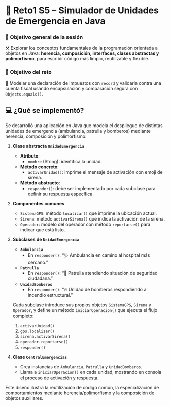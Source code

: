 # 🚀 Reto1 S5 – Simulador de Unidades de Emergencia en Java

### 🎯 Objetivo general de la sesión
⚒️ Explorar los conceptos fundamentales de la programación orientada a objetos en Java: **herencia, composición, interfaces, clases abstractas y polimorfismo**, para escribir código más limpio, reutilizable y flexible.
### 🎯 Objetivo del reto
📄 Modelar una declaración de impuestos con `record` y validarla contra una cuenta fiscal usando encapsulación y comparación segura con `Objects.equals()`.

## 💻 ¿Qué se implementó?
Se desarrolló una aplicación en Java que modela el despliegue de distintas unidades de emergencia (ambulancia, patrulla y bomberos) mediante herencia, composición y polimorfismo:

1. **Clase abstracta `UnidadEmergencia`**  
   - **Atributo**:  
     - `nombre` (String): identifica la unidad.  
   - **Método concreto**:  
     - `activarUnidad()`: imprime el mensaje de activación con emoji de sirena.  
   - **Método abstracto**:  
     - `responder()`: debe ser implementado por cada subclase para definir su respuesta específica.

2. **Componentes comunes**  
   - `SistemaGPS`: método `localizar()` que imprime la ubicación actual.  
   - `Sirena`: método `activarSirena()` que indica la activación de la sirena.  
   - `Operador`: modelo del operador con método `reportarse()` para indicar que está listo.

3. **Subclases de `UnidadEmergencia`**  
   - **`Ambulancia`**  
     - En `responder()`: “🩺 Ambulancia en camino al hospital más cercano.”  
   - **`Patrulla`**  
     - En `responder()`: “🚓 Patrulla atendiendo situación de seguridad ciudadana.”  
   - **`UnidadBomberos`**  
     - En `responder()`: “🔥 Unidad de bomberos respondiendo a incendio estructural.”  

   Cada subclase introduce sus propios objetos `SistemaGPS`, `Sirena` y `Operador`, y define un método `iniciarOperacion()` que ejecuta el flujo completo:
   1. `activarUnidad()`  
   2. `gps.localizar()`  
   3. `sirena.activarSirena()`  
   4. `operador.reportarse()`  
   5. `responder()`  

4. **Clase `CentralEmergencias`**  
   - Crea instancias de `Ambulancia`, `Patrulla` y `UnidadBomberos`.  
   - Llama a `iniciarOperacion()` en cada unidad, mostrando en consola el proceso de activación y respuesta.

Este diseño ilustra la reutilización de código común, la especialización de comportamientos mediante herencia/polimorfismo y la composición de objetos auxiliares.
